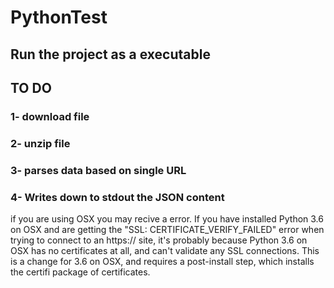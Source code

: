 # PythonTest

## Run the project as a executable 

## TO DO
### 1- download file
### 2- unzip file
### 3- parses data based on single URL
### 4- Writes down to stdout the JSON content


if you are using OSX you may recive a error.
If you have installed Python 3.6 on OSX and are getting the "SSL: CERTIFICATE_VERIFY_FAILED" error when trying to connect to an 
https:// site, it's probably because Python 3.6 on OSX has no certificates at all, and can't validate any SSL connections. This is a change for 3.6 on OSX, and requires a post-install step, which installs the certifi package of certificates.
